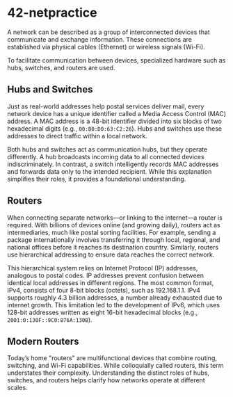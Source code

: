 # 42-netpractice

A network can be described as a group of interconnected devices that communicate and exchange information. These connections are established via physical cables (Ethernet) or wireless signals (Wi-Fi).

To facilitate communication between devices, specialized hardware such as hubs, switches, and routers are used.
## Hubs and Switches

Just as real-world addresses help postal services deliver mail, every network device has a unique identifier called a Media Access Control (MAC) address. A MAC address is a 48-bit identifier divided into six blocks of two hexadecimal digits (e.g., `00:B0:D0:63:C2:26`). Hubs and switches use these addresses to direct traffic within a local network.

Both hubs and switches act as communication hubs, but they operate differently. A hub broadcasts incoming data to all connected devices indiscriminately. In contrast, a switch intelligently records MAC addresses and forwards data only to the intended recipient. While this explanation simplifies their roles, it provides a foundational understanding.
## Routers

When connecting separate networks—or linking to the internet—a router is required. With billions of devices online (and growing daily), routers act as intermediaries, much like postal sorting facilities. For example, sending a package internationally involves transferring it through local, regional, and national offices before it reaches its destination country. Similarly, routers use hierarchical addressing to ensure data reaches the correct network.

This hierarchical system relies on Internet Protocol (IP) addresses, analogous to postal codes. IP addresses prevent confusion between identical local addresses in different regions. The most common format, IPv4, consists of four 8-bit blocks (octets), such as 192.168.1.1. IPv4 supports roughly 4.3 billion addresses, a number already exhausted due to internet growth. This limitation led to the development of IPv6, which uses 128-bit addresses written as eight 16-bit hexadecimal blocks (e.g., `2001:0:130F::9C0:876A:130B`).
## Modern Routers

Today’s home "routers" are multifunctional devices that combine routing, switching, and Wi-Fi capabilities. While colloquially called routers, this term understates their complexity. Understanding the distinct roles of hubs, switches, and routers helps clarify how networks operate at different scales.
